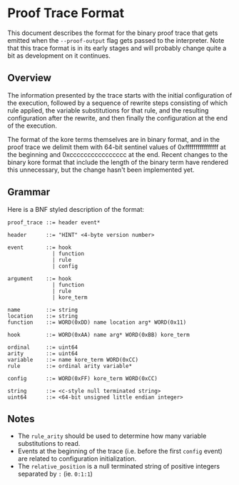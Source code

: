 # Proof Trace Format

This document describes the format for the binary proof trace that gets emitted
when the `--proof-output` flag gets passed to the interpreter. Note that this trace
format is in its early stages and will probably change quite a bit as development on it
continues.

## Overview

The information presented by the trace starts with the initial configuration of the execution,
followed by a sequence of rewrite steps consisting of which rule applied, the variable substitutions
for that rule, and the resulting configuration after the rewrite, and then finally the configuration
at the end of the execution.

The format of the kore terms themselves are in binary format, and in the proof trace we delimit
them with 64-bit sentinel values of 0xffffffffffffffff at the beginning and 0xcccccccccccccccc
at the end. Recent changes to the binary kore format that include the length of the binary term
have rendered this unnecessary, but the change hasn't been implemented yet.

## Grammar

Here is a BNF styled description of the format:
```
proof_trace ::= header event*

header      ::= "HINT" <4-byte version number>

event       ::= hook
              | function
              | rule
              | config

argument    ::= hook
              | function
              | rule
              | kore_term

name        ::= string
location    ::= string
function    ::= WORD(0xDD) name location arg* WORD(0x11)

hook        ::= WORD(0xAA) name arg* WORD(0xBB) kore_term

ordinal     ::= uint64
arity       ::= uint64
variable    ::= name kore_term WORD(0xCC)
rule        ::= ordinal arity variable*

config      ::= WORD(0xFF) kore_term WORD(0xCC)

string      ::= <c-style null terminated string>
uint64      ::= <64-bit unsigned little endian integer>
```

## Notes

- The `rule_arity` should be used to determine how many variable substitutions
  to read.
- Events at the beginning of the trace (i.e. before the first `config` event)
  are related to configuration initialization.
- The `relative_position` is a null terminated string of positive integers
  separated by `:` (ie. `0:1:1`)
